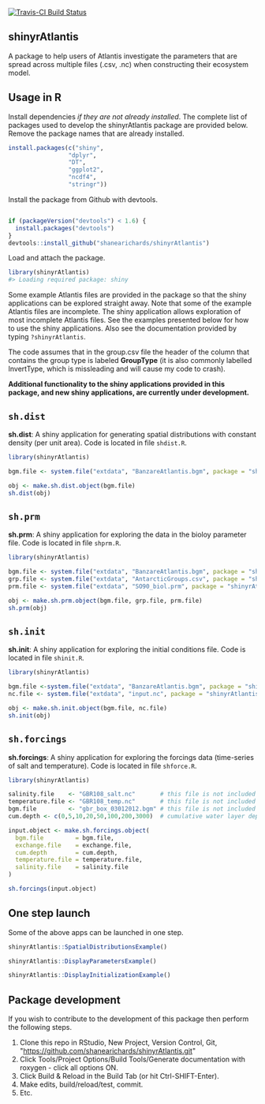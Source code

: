 
[![Travis-CI Build Status](https://travis-ci.org/mdsumner/shinyrAtlantis.svg?branch=master)](https://travis-ci.org/mdsumner/shinyrAtlantis)

<!-- README.md is generated from README.Rmd. Please edit that file -->
shinyrAtlantis
--------------

A package to help users of Atlantis investigate the parameters that are spread across multiple files (.csv, .nc) when constructing their ecosystem model.

Usage in R
----------

Install dependencies *if they are not already installed*. The complete list of packages used to develop the shinyrAtlantis package are provided below. Remove the package names that are already installed.

``` r
install.packages(c("shiny", 
                 "dplyr", 
                 "DT",
                 "ggplot2",
                 "ncdf4",
                 "stringr"))
```

Install the package from Github with devtools.

``` r

if (packageVersion("devtools") < 1.6) {
  install.packages("devtools")
}
devtools::install_github("shanearichards/shinyrAtlantis")
```

Load and attach the package.

``` r
library(shinyrAtlantis)
#> Loading required package: shiny
```

Some example Atlantis files are provided in the package so that the shiny applications can be explored straight away. Note that some of the example Atlantis files are incomplete. The shiny application allows exploration of most incomplete Atlantis files. See the examples presented below for how to use the shiny applications. Also see the documentation provided by typing `?shinyrAtlantis`.

The code assumes that in the group.csv file the header of the column that contains the group type is labeled **GroupType** (it is also commonly labelled InvertType, which is missleading and will cause my code to crash).

**Additional functionality to the shiny applications provided in this package, and new shiny applications, are currently under development.**

`sh.dist`
---------

**sh.dist**: A shiny application for generating spatial distributions with constant density (per unit area). Code is located in file `shdist.R`.

``` r
library(shinyrAtlantis)

bgm.file <- system.file("extdata", "BanzareAtlantis.bgm", package = "shinyrAtlantis")

obj <- make.sh.dist.object(bgm.file)
sh.dist(obj)
```

`sh.prm`
--------

**sh.prm**: A shiny application for exploring the data in the bioloy parameter file. Code is located in file `shprm.R`.

``` r
library(shinyrAtlantis)

bgm.file <- system.file("extdata", "BanzareAtlantis.bgm", package = "shinyrAtlantis")
grp.file <- system.file("extdata", "AntarcticGroups.csv", package = "shinyrAtlantis")
prm.file <- system.file("extdata", "SO90_biol.prm", package = "shinyrAtlantis")

obj <- make.sh.prm.object(bgm.file, grp.file, prm.file)
sh.prm(obj)
```

`sh.init`
---------

**sh.init**: A shiny application for exploring the initial conditions file. Code is located in file `shinit.R`.

``` r
library(shinyrAtlantis)

bgm.file <-system.file("extdata", "BanzareAtlantis.bgm", package = "shinyrAtlantis")
nc.file <- system.file("extdata", "input.nc", package = "shinyrAtlantis")

obj <- make.sh.init.object(bgm.file, nc.file)
sh.init(obj)
```

`sh.forcings`
-------------

**sh.forcings**: A shiny application for exploring the forcings data (time-series of salt and temperature). Code is located in file `shforce.R`.

``` r
library(shinyrAtlantis)

salinity.file    <- "GBR108_salt.nc"       # this file is not included in the package
temperature.file <- "GBR108_temp.nc"       # this file is not included in the package
bgm.file         <- "gbr_box_03012012.bgm" # this file is not included in the package
cum.depth <- c(0,5,10,20,50,100,200,3000)  # cumulative water layer depths

input.object <- make.sh.forcings.object(
  bgm.file         = bgm.file,
  exchange.file    = exchange.file,
  cum.depth        = cum.depth,
  temperature.file = temperature.file,
  salinity.file    = salinity.file
)

sh.forcings(input.object)
```

One step launch
---------------

Some of the above apps can be launched in one step.

``` r
shinyrAtlantis::SpatialDistributionsExample()
```

``` r
shinyrAtlantis::DisplayParametersExample()
```

``` r
shinyrAtlantis::DisplayInitializationExample()
```

Package development
-------------------

If you wish to contribute to the development of this package then perform the following steps.

1.  Clone this repo in RStudio, New Project, Version Control, Git, "<https://github.com/shanearichards/shinyrAtlantis.git>"
2.  Click Tools/Project Options/Build Tools/Generate documentation with roxygen - click all options ON.
3.  Click Build & Reload in the Build Tab (or hit Ctrl-SHIFT-Enter).
4.  Make edits, build/reload/test, commit.
5.  Etc.
